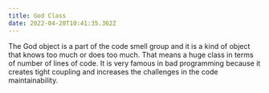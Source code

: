 ```yaml
---
title: God Class
date: 2022-04-20T10:41:35.362Z
---
```

The God object is a part of the code smell group and it is a kind of object that knows too much or does too much. That means a huge class in terms of number of lines of code. It is very famous in bad programming because it creates tight coupling and increases the challenges in the code maintainability.
